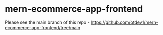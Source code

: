 # mern-ecommerce-app-frontend

Please see the main branch of this repo - https://github.com/otdev1/mern-ecommerce-app-frontend/tree/main
